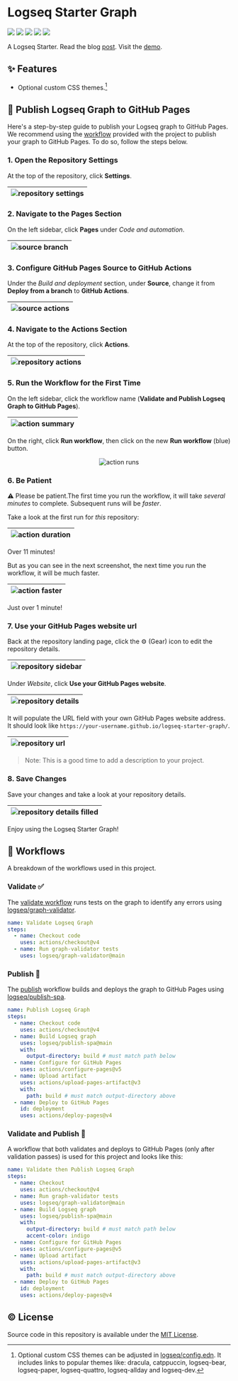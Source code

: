 # Logseq Starter Graph

<p>
<img src="https://img.shields.io/github/languages/code-size/semanticdata/logseq-starter-graph" />
<img src="https://img.shields.io/github/repo-size/semanticdata/logseq-starter-graph" />
<img src="https://img.shields.io/github/commit-activity/t/semanticdata/logseq-starter-graph" />
<img src="https://img.shields.io/github/last-commit/semanticdata/logseq-starter-graph" />
<img src="https://img.shields.io/website/https/semanticdata.github.io/logseq-starter-graph.svg" />
</p>

A Logseq Starter. Read the blog [post](https://miguelpimentel.do/publish-logseq-to-github-pages/). Visit the [demo](https://semanticdata.github.io/logseq-starter-graph/).

## ✨ Features

- Optional custom CSS themes.[^1]

## 📢 Publish Logseq Graph to GitHub Pages

Here's a step-by-step guide to publish your Logseq graph to GitHub Pages. We recommend using the [workflow](.github/workflows/logseq-publish.yml) provided with the project to publish your graph to GitHub Pages. To do so, follow the steps below.

### 1. Open the Repository Settings

At the top of the repository, click **Settings**.

<div align="center">

| ![repository settings](assets/repository-settings.png) |
| --- |
</div>

### 2. Navigate to the Pages Section

On the left sidebar, click **Pages** under *Code and automation*.

<div align="center">

| ![source branch](assets/source-branch.png) |
| --- |
</div>

### 3. Configure GitHub Pages Source to GitHub Actions

Under the *Build and deployment* section, under **Source**, change it from **Deploy from a branch** to **GitHub Actions**.

<div align="center">

| ![source actions](assets/source-actions.png) |
| --- |
</div>

### 4. Navigate to the Actions Section

At the top of the repository, click **Actions**.

<div align="center">

| ![repository actions](assets/repository-actions.png) |
| --- |
</div>

### 5. Run the Workflow for the First Time

On the left sidebar, click the workflow name (**Validate and Publish Logseq Graph to GitHub Pages**).

<div align="center">

| ![action summary](assets/action-summary.png) |
| --- |
</div>

On the right, click **Run workflow**, then click on the new **Run workflow** (blue) button.

<div align="center">

![action runs](assets/action-runs.png)
</div>

### 6. Be Patient

⚠ Please be patient.The first time you run the workflow, it will take *several minutes* to complete. Subsequent runs will be *faster*.

Take a look at the first run for *this* repository:

<div align="center">

| ![action duration](assets/action-duration.png) |
| --- |
</div>

Over 11 minutes!

But as you can see in the next screenshot, the next time you run the workflow, it will be much faster.

<div align="center">

| ![action faster](assets/action-faster.png) |
| --- |
</div>

Just over 1 minute!

### 7. Use your GitHub Pages website url

Back at the repository landing page, click the ⚙ (Gear) icon to edit the repository details.

<div align="center">

| ![repository sidebar](assets/repository-sidebar.png) |
| --- |
</div>

Under *Website*, click **Use your GitHub Pages website**.

<div align="center">

| ![repository details](assets/repository-details.png) |
| --- |
</div>

It will populate the URL field with your own GitHub Pages website address. It should look like `https://your-username.github.io/logseq-starter-graph/`.

<div align="center">

| ![repository url](assets/repository-url.png) |
| --- |
</div>

> Note: This is a good time to add a description to your project.

### 8. Save Changes

Save your changes and take a look at your repository details.

<div align="center">

| ![repository details filled](assets/repository-details-filled.png) |
| --- |
</div>

Enjoy using the Logseq Starter Graph!

## 🔀 Workflows

A breakdown of the workflows used in this project.

### Validate ✅

The [validate workflow](https://github.com/semanticdata/logseq-starter-graph/blob/main/.github/workflows/logseq-validate.yml) runs tests on the graph to identify any errors using [logseq/graph-validator](https://github.com/logseq/graph-validator).

```yml
name: Validate Logseq Graph
steps:
  - name: Checkout code
    uses: actions/checkout@v4
  - name: Run graph-validator tests
    uses: logseq/graph-validator@main
```

### Publish 📢

The [publish](https://github.com/semanticdata/logseq-starter-graph/blob/main/.github/workflows/logseq-publish.yml) workflow builds and deploys the graph to GitHub Pages using [logseq/publish-spa](https://github.com/logseq/publish-spa).

```yml
name: Publish Logseq Graph
steps:
  - name: Checkout code
    uses: actions/checkout@v4
  - name: Build Logseq graph
    uses: logseq/publish-spa@main
    with:
      output-directory: build # must match path below
  - name: Configure for GitHub Pages
    uses: actions/configure-pages@v5
  - name: Upload artifact
    uses: actions/upload-pages-artifact@v3
    with:
      path: build # must match output-directory above
  - name: Deploy to GitHub Pages
    id: deployment
    uses: actions/deploy-pages@v4
```

### Validate and Publish 🚀

A workflow that both validates and deploys to GitHub Pages (only after validation passes) is used for this project and looks like this:

```yml
name: Validate then Publish Logseq Graph
steps:
  - name: Checkout
    uses: actions/checkout@v4
  - name: Run graph-validator tests
    uses: logseq/graph-validator@main
  - name: Build Logseq graph
    uses: logseq/publish-spa@main
    with:
      output-directory: build # must match path below
      accent-color: indigo
  - name: Configure for GitHub Pages
    uses: actions/configure-pages@v5
  - name: Upload artifact
    uses: actions/upload-pages-artifact@v3
    with:
      path: build # must match output-directory above
  - name: Deploy to GitHub Pages
    id: deployment
    uses: actions/deploy-pages@v4
```

## © License

Source code in this repository is available under the [MIT License](LICENSE).

[^1]: Optional custom CSS themes can be adjusted in [logseq/config.edn](logseq/config.edn). It includes links to popular themes like: dracula, catppuccin, logseq-bear, logseq-paper, logseq-quattro, logseq-allday and logseq-dev.
